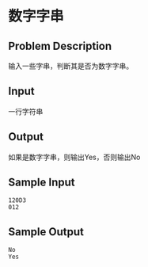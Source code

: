 # 数字字串

## Problem Description

输入一些字串，判断其是否为数字字串。

## Input

一行字符串

## Output

如果是数字字串，则输出Yes，否则输出No

## Sample Input

```
120D3
012
```

## Sample Output

```
No
Yes
```
